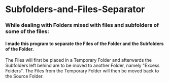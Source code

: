# Subfolders-and-Files-Separator
### While dealing with Folders mixed with files and subfolders of some of the files: 
#### I made this program to separate the Files of the Folder and the Subfolders of the Folder.
The Files will first be placed in a Temporary Folder and afterwards the Subfolders left behind are to be moved to another Folder, namely "Excess Folders".
The Files from the Temporary Folder will then be moved back to the Source Folder.
